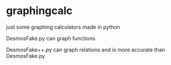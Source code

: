 # graphingcalc

just some graphing calculators made in python

DesmosFake.py can graph functions

DesmosFake++.py can graph relations and is more accurate than DesmosFake.py
